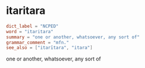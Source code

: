# itaritara

``` toml
dict_label = "NCPED"
word = "itaritara"
summary = "one or another, whatsoever, any sort of"
grammar_comment = "mfn."
see_also = ["itarītara", "itara"]
```

one or another, whatsoever, any sort of

